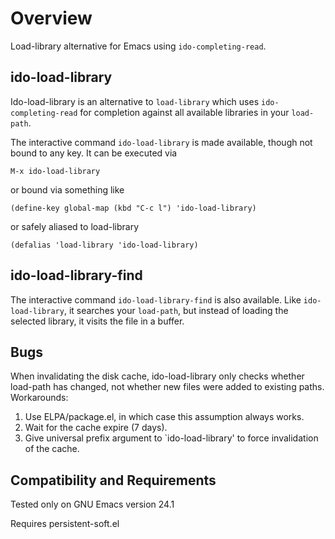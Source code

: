 Overview
========
Load-library alternative for Emacs using `ido-completing-read`.

ido-load-library
----------------
Ido-load-library is an alternative to `load-library` which uses
`ido-completing-read` for completion against all available
libraries in your `load-path`.

The interactive command `ido-load-library` is made available,
though not bound to any key.  It can be executed via

	M-x ido-load-library

or bound via something like

	(define-key global-map (kbd "C-c l") 'ido-load-library)

or safely aliased to load-library

	(defalias 'load-library 'ido-load-library)

ido-load-library-find
---------------------
The interactive command `ido-load-library-find` is also
available.  Like `ido-load-library`, it searches your
`load-path`, but instead of loading the selected library,
it visits the file in a buffer.

Bugs
----
When invalidating the disk cache, ido-load-library only checks
whether load-path has changed, not whether new files were added
to existing paths.  Workarounds:

1.  Use ELPA/package.el, in which case this assumption always works.
2.  Wait for the cache expire (7 days).
3.  Give universal prefix argument to `ido-load-library'
    to force invalidation of the cache.

Compatibility and Requirements
------------------------------
Tested only on GNU Emacs version 24.1

Requires persistent-soft.el
